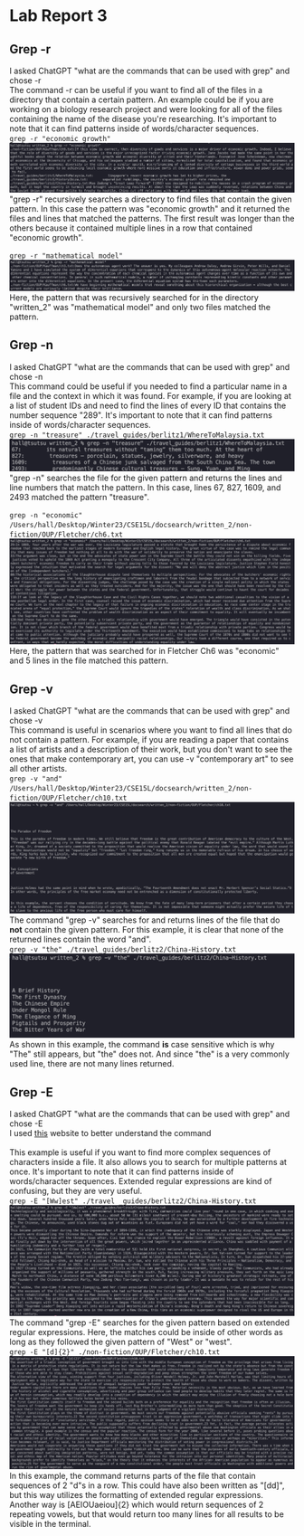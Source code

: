 # Lab Report 3

## Grep -r
I asked ChatGPT "what are the commands that can be used with grep" and chose -r
<br/>
The command -r can be useful if you want to find all of the files in a directory that contain a certain pattern. An example could be if you are working on a biology research project and were looking for all of the files containing the name of the disease you're researching. It's important to note that it can find patterns inside of words/character sequences.
<br/>
`` grep -r "economic growth" ``
<br/>
<img src="LabReport3/rEconomic.png"/>
"grep -r" recursively searches a directory to find files that contain the given pattern. In this case the pattern was "economic growth" and it returned the files and lines that matched the patterns. The first result was longer than the others because it contained multiple lines in a row that contained "economic growth". 
<br/>

`` grep -r "mathematical model" ``
<br/>
<img src="LabReport3/rMath.png"/>
Here, the pattern that was recursively searched for in the directory "written_2" was "mathematical model" and only two files matched the pattern. 
<br/>

## Grep -n
I asked ChatGPT "what are the commands that can be used with grep" and chose -n
<br/>
This command could be useful if you needed to find a particular name in a file and the context in which it was found. For example, if you are looking at a list of student IDs and need to find the lines of every ID that contains the number sequence "289". It's important to note that it can find patterns inside of words/character sequences.
<br/>
`` grep -n "treasure" ./travel_guides/berlitz1/WhereToMalaysia.txt ``
<br/>
<img src="LabReport3/nTreasure.png"/>
"grep -n" searches the file for the given pattern and returns the lines and line numbers that match the pattern.  In this case, lines 67, 827, 1609, and 2493 matched the pattern "treasure".
<br/>

`` grep -n "economic" /Users/hall/Desktop/Winter23/CSE15L/docsearch/written_2/non-fiction/OUP/Fletcher/ch6.txt ``
<br/>
<img src="LabReport3/nEconomic.png"/>
Here, the pattern that was searched for in Fletcher Ch6 was "economic" and 5 lines in the file matched this pattern. 
<br/>

## Grep -v
I asked ChatGPT "what are the commands that can be used with grep" and chose -v
<br/>
This command is useful in scenarios where you want to find all lines that do not contain a pattern. For example, if you are reading a paper that contains a list of artists and a description of their work, but you don't want to see the ones that make contemporary art, you can use -v "contemporary art" to see all other artists.
<br/>
`` grep -v "and" /Users/hall/Desktop/Winter23/CSE15L/docsearch/written_2/non-fiction/OUP/Fletcher/ch10.txt ``
<br/>
<img src="LabReport3/vAnd.png"/>
The command "grep -v" searches for and returns lines of the file that do **not** contain the given pattern. For this example, it is clear that none of the returned lines contain the word "and".
<br/>
`` grep -v "the" ./travel_guides/berlitz2/China-History.txt ``
<br/>
<img src="LabReport3/vThe.png"/>
As shown in this example, the command **is** case sensitive which is why "The" still appears, but "the" does not. And since "the" is a very commonly used line, there are not many lines returned.
<br/>

## Grep -E

I asked ChatGPT "what are the commands that can be used with grep" and chose -E
<br />
I used [this](https://www.digitalocean.com/community/tutorials/using-grep-regular-expressions-to-search-for-text-patterns-in-linux) website to better understand the command
<br />
<br/>
This example is useful if you want to find more complex sequences of characters inside a file. It also allows you to search for multiple patterns at once. It's important to note that it can find patterns inside of words/character sequences. Extended regular expressions are kind of confusing, but they are very useful.
<br/>
`` grep -E "[Ww]est" ./travel _guides/berlitz2/China-History.txt ``
<br/>
<img src="LabReport3/EFirst.png"/>
The command "grep -E" searches for the given pattern based on extended regular expressions. Here, the matches could be inside of other words as long as they followed the given pattern of "West" or "west".
<br/>
`` grep -E "[d]{2}" ./non-fiction/OUP/Fletcher/ch10.txt ``
<br/>
<img src="LabReport3/ESecond.png"/>
In this example, the command returns parts of the file that contain sequences of 2 "d"s in a row. This could have also been written as "[dd]", but this way utilizes the formatting of extended regular expressions. Another way is [AEIOUaeiou]{2} which would return sequences of 2 repeating vowels, but that would return too many lines for all results to be visible in the terminal.
<br/>
